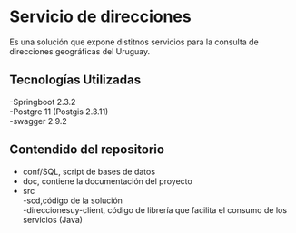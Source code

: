 # Servicio de direcciones
Es una solución que expone distitnos servicios para la consulta de direcciones geográficas del Uruguay.


## Tecnologías Utilizadas
-Springboot 2.3.2 <br/>
-Postgre 11 (Postgis 2.3.11) <br/>
-swagger 2.9.2 <br/>

## Contendido del repositorio
 * conf/SQL, script de bases de datos
 * doc, contiene la documentación del proyecto<br/>
 * src <br/>
  -scd,código de la solución<br/>
  -direccionesuy-client, código de librería que facilita el consumo de los servicios (Java)<br/>
  



